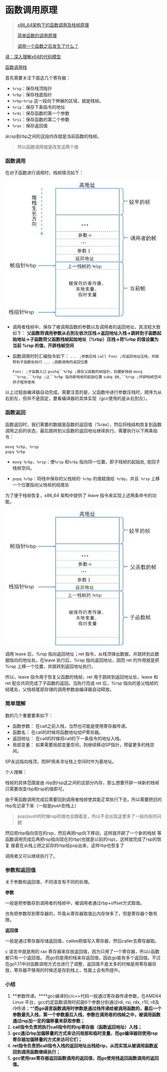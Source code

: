 # 函数调用原理

> [x86_64架构下的函数调用及栈帧原理](https://zhuanlan.zhihu.com/p/107455887)
>
> [简单函数的调用原理](https://zhuanlan.zhihu.com/p/64915630)
>
> [调用一个函数之后发生了什么？](https://segmentfault.com/a/1190000040387043)



[译：深入理解x64的代码模型](https://zhuanlan.zhihu.com/p/58774036)

[函数调用栈](https://www.jianshu.com/p/0299f56edab5)



首先需要关注下面这几个寄存器：

- `%rsp`：保存栈顶指针
- `%rbp`：保存栈底指针
- `%rbp~%rsp` 这一段向下伸展的区域，就是栈帧。
- `%rip`：保存下条指令的地址
- `%rdi`：保存函数的第一个参数
- `%rsi`：保存函数的第二个参数
- `%rax`：保存返回值





从rsp到rbp之间的这段内存就是当前函数的栈帧。

> 所以函数调用就是改变这两个值



### 函数调用

在对子函数进行调用时，栈帧情况如下：

![](assets/函数调用时栈帧情况.jpg)



- 调用者栈帧中，保存了被调用函数的参数以及调用者的返回地址，其流程大致如下：
  **父函数将调用参数从右到左依次压栈->返回地址入栈->跳转到子函数起始地址->子函数将父函数栈帧起始地址（%rbp）压栈->将%rbp 的值设置为当前 %rsp 的值，开辟栈帧空间**

- 函数调用时的汇编指令如下：
  `... ;参数压栈`
  `call Func ;将返回地址压栈，并跳转到子函数处执行`
  `... ;函数调用的返回位置`

  `Func: ;子函数入口`
  `pushq``%rbp ;保存父函数的帧指针，创建新栈帧`
  `movq ``%rsp,``%rbp ;让``%rbp 指向新栈帧的起始位置`
  `subq $N,``%rsp ;开辟栈帧空间供子程序使用`

以上过程由编译器自动完成。需要注意的是，父函数中进行参数压栈时，顺序为从右到左，但并不是固定，要看编译器的具体实现（gcc使用的是从右到左）。





### 函数返回

函数返回时，我们需要的数据是函数的返回值（%rax），然后将栈结构恢复到函数调用之前的状态，最后跳转到父函数的返回地址继续执行。需要执行以下两条指令：

```assembly
movq %rbp, %rsp
popq %rbp
```



* `movq %rbp, %rsp`：使`%rsp` 和`%rbp` 指向同一位置，即子栈帧的起始处, 收回子栈帧空间。

* `popq %rbp`：将栈中保存的父栈帧的` %rbp` 的值赋值给` %rbp`，并且` %rsp` 上移一个位置指向父栈帧的结尾处



为了便于栈帧恢复，x86_64 架构中提供了 leave 指令来实现上述两条命令的功能。



![](assets/函数返回时栈帧情况.jpg)





调用 leave 后，%rsp 指向返回地址；ret 指令，从栈顶弹出数据，并跳转到此数据指向的地址处。在leave 执行后，%rsp 指向返回地址，因而 ret 的作用就是把 %rsp 上移一个位置，并跳转到返回地址执行。

所以，leave 指令用于恢复父函数的栈帧，ret 用于跳转到返回地址处，leave 和ret 配合共同完成了子函数的返回。当执行完成 ret 后，%rsp 指向的是父栈帧的结尾处，父栈帧尾部存储的调用参数由编译器自动释放。





### 简单理解

数的几个重要要素如下：

* 函数参数： 在call之前入栈，当然也可能是使用寄存器传递。
* 函数名： 在call的时候将函数地址给IP寄存器。
* 返回地址： 在call的时候将call的下一条指令的地址入栈。
* 局部变量： 如果需要局部变量空间，则继续移动SP指针，预留更多的栈空间。

SP永远指向栈顶，而BP用来寻址栈上空间时作为基地址。



个人理解：

栈帧的具体范围是由 rbp到rsp这之间的这部分内存，那么想要开辟一块新的栈帧只需要改变rbp和rsp的值即可。

由于等函数调用完成后需要回到调用者栈帧使其能正常执行下去，所以需要把旧的rbp先记录下来（一般是push到栈上）

> pop/push的时候rsp的值也会跟着变，所以不会出现这里多了一段内存的问题

然后把rbp指向现在的rsp，然后再把rsp向下移动，这样就开辟了一个新的栈帧
等函数调用完成后再把rsp指向现在的rbp(也就是以前的rsp)，这样就完成了rsp的恢复
接着在从栈上把之前存的rbp给pop出来，这样rbp也恢复了

调用者又可以继续执行了。



### 参数和返回值

关于参数和返回值，不同语言有不同的处理。

**参数**

一般是把参数存到调用者的栈帧中，被调用者通过rbp+offset方式取值。

也有把参数存到寄存器的，毕竟从寄存器取值比内存快多了，但是寄存器个数有限。

**返回值**

一般是通过寄存器存储返回值，callee把值写入寄存器，然后caller去寄存器取。

c 语言中就是用的 rax 寄存器来存放返回值，因为只用了一个寄存器，所以c函数都只有一个返回值。
而go则是用的栈来存返回值，因此go能有多个返回值。不过在go1.17中对函数调用方式也进行了调整，返回值不是太多的时候是用寄存器存放，寄存器不够用的时候还是存到栈上，性能上会有所提升。







### 小结

1. **参数传递。****gcc编译的c/c++代码一般通过寄存器传递参数，在AMD64 Linux 平台，gcc约定函数调用时前面6个参数分别通过rdi, rsi, rdx, r10, r8及r9传递；****而go语言函数调用时参数是通过栈传递给被调用函数的，最后一个参数最先入栈，第一个参数最后入栈，参数在调用者的栈帧之中，被调用函数通过rsp加一定的偏移量来获取参数；**
2. **call指令负责把执行call指令时的rip寄存器（函数返回地址）入栈；**
3. **gcc通过rbp加偏移量的方式来访问局部和临时变量，而go编译器则使用rsp寄存器加偏移量的方式来访问它们；**
4. **ret指令负责把call指令入栈的返回地址出栈给rip，从而实现从被调用函数返回到调用函数继续执行；**
5. **gcc使用rax寄存器返回函数调用的返回值，而go使用栈返回函数调用的返回值。**
